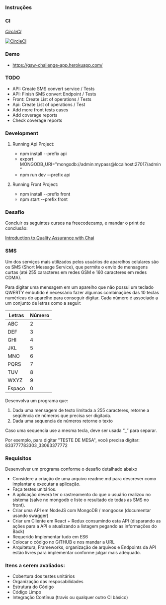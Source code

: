 ### Instruções

### CI
[*CircleCI*](https://circleci.com/gh/gleandroj/gsw-challenge)

[![CircleCI](https://circleci.com/gh/gleandroj/gsw-challenge.svg?style=svg)](https://circleci.com/gh/gleandroj/gsw-challenge)

### Demo

- https://gsw-challenge-app.herokuapp.com/


### TODO

- API: Create SMS convert service / Tests
- API: Finish SMS convert Endpoint / Tests
- Front: Create List of operations / Tests
- Api: Create List of operations / Test
- Add more front tests cases
- Add coverage reports
- Check coverage reports

### Development

1. Running Api Project:
    - npm install --prefix api
    - export MONGODB_URI="mongodb://admin:mypass@localhost:27017/admin"
    - npm run dev --prefix api

2. Running Front Project:
    - npm install --prefix front
    - npm start --prefix front

### Desafio

Concluir os seguintes cursos na freecodecamp, e mandar o print de conclusão: 

[Introduction to Quality Assurance with Chai](https://www.freecodecamp.org/learn/information-security-and-quality-assurance/quality-assurance-and-testing-with-chai/)

### SMS

Um dos serviços mais utilizados pelos usuários de aparelhos celulares são os SMS (Short Message Service), que permite o envio de mensagens curtas (até 255 caracteres em redes GSM e 160 caracteres em redes CDMA).

Para digitar uma mensagem em um aparelho que não possui um teclado QWERTY embutido é necessário fazer algumas combinações das 10 teclas numéricas do aparelho para conseguir digitar. Cada número é associado a um conjunto de letras como a seguir:

| Letras | Número |
|--------|--------|
| ABC    | 2      |
| DEF    | 3      |
| GHI    | 4      |
| JKL    | 5      |
| MNO    | 6      |
| PQRS   | 7      |
| TUV    | 8      |
| WXYZ   | 9      |
| Espaço | 0      |

Desenvolva um programa que:
1. Dada uma mensagem de texto limitada a 255 caracteres, retorne a seqüência de números que precisa ser digitada. 
2. Dada uma sequencia de números retorne o texto

Caso uma sequencia use a mesma tecla, deve ser usada “_” para separar.

Por exemplo, para digitar "TESTE DE MESA", você precisa digitar:
833777783303_33063377772

### Requisitos

Desenvolver um programa conforme o desafio detalhado abaixo

- Considere a criação de uma arquivo readme.md para descrever como implantar e executar a aplicação.
- Faça testes unitários.
- A aplicação deverá ter o rastreamento do que o usuário realizou no sistema (salve no mongodb e liste o resultado de todas as SMS no front).
- Criar uma API em NodeJS com MongoDB / mongoose (documentar usando swagger)
- Criar um Cliente em React + Redux consumindo esta API (disparando as ações para a API e atualizando a listagem pegando as informações do Back)
- Requerido Implementar tudo em ES6
- Colocar o código no GITHUB e nos mandar a URL
- Arquitetura, Frameworks, organização de arquivos e Endpoints da API estão livres para implementar conforme julgar mais adequado.

### Itens a serem avaliados:

- Cobertura dos testes unitários
- Organização das resposabilidades
- Estrutura do Código
- Código Limpo
- Integração Contínua (travis ou qualquer outro CI básico)
